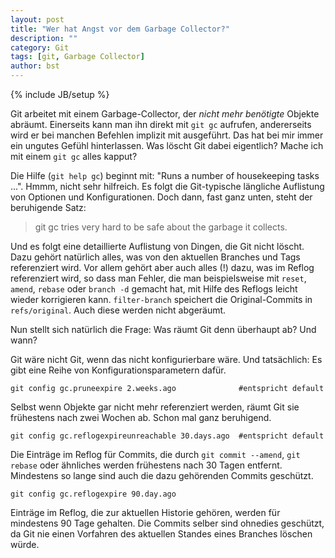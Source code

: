 ```yaml
---
layout: post
title: "Wer hat Angst vor dem Garbage Collector?"
description: ""
category: Git
tags: [git, Garbage Collector]
author: bst
---
```


{% include JB/setup %}

Git arbeitet mit einem Garbage-Collector, der *nicht mehr benötigte* Objekte 
abräumt. Einerseits kann man ihn direkt mit `git gc` aufrufen,
andererseits wird er bei manchen Befehlen implizit mit ausgeführt.
Das hat bei mir immer ein ungutes Gefühl hinterlassen.
Was löscht Git dabei eigentlich? Mache ich mit einem
`git gc` alles kapput?

Die Hilfe (`git help gc`) beginnt mit: 
"Runs a number of housekeeping tasks ...". Hmmm, nicht sehr hilfreich.
Es folgt die Git-typische längliche Auflistung von Optionen und Konfigurationen.
Doch dann, fast ganz unten, steht der beruhigende Satz:

>	git gc tries very hard to be safe about the garbage it collects.

Und es folgt eine detaillierte Auflistung von Dingen, die Git
nicht löscht. Dazu gehört natürlich alles, was von den aktuellen Branches 
und Tags referenziert wird. Vor allem gehört aber auch alles (!) dazu, was 
im Reflog referenziert wird, so dass man Fehler, die man beispielsweise
mit `reset`, `amend`, `rebase` oder `branch -d` gemacht hat, mit Hilfe des 
Reflogs leicht wieder korrigieren kann. `filter-branch` speichert die 
Original-Commits in `refs/original`. Auch diese werden nicht abgeräumt.

Nun stellt sich natürlich die Frage: Was räumt Git denn überhaupt ab? Und wann?

Git wäre nicht Git, wenn das nicht konfigurierbare wäre. Und tatsächlich:
Es gibt eine Reihe von Konfigurationsparametern dafür.

	git config gc.pruneexpire 2.weeks.ago              #entspricht default

Selbst wenn Objekte gar nicht mehr referenziert werden, räumt Git sie
frühestens nach zwei Wochen ab. Schon mal ganz beruhigend.

	git config gc.reflogexpireunreachable 30.days.ago  #entspricht default

Die Einträge im Reflog für Commits, die durch `git commit --amend`, `git rebase` 
oder ähnliches werden frühestens nach 30 Tagen entfernt. Mindestens so lange
sind auch die dazu gehörenden Commits geschützt. 
	
	git config gc.reflogexpire 90.day.ago

Einträge im Reflog, die zur aktuellen Historie gehören, werden für mindestens
90 Tage gehalten. Die Commits selber sind ohnedies geschützt, da Git nie
einen Vorfahren des aktuellen Standes eines Branches löschen würde.

